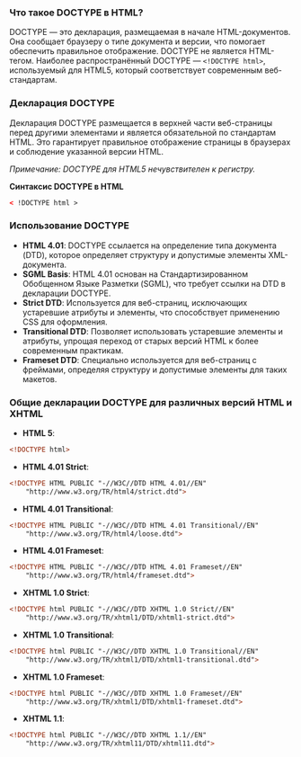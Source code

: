 ### Что такое DOCTYPE в HTML?

DOCTYPE — это декларация, размещаемая в начале HTML-документов. Она сообщает браузеру о типе документа и версии, что помогает обеспечить правильное отображение. DOCTYPE не является HTML-тегом. Наиболее распространённый DOCTYPE — `<!DOCTYPE html>`, используемый для HTML5, который соответствует современным веб-стандартам.

### Декларация DOCTYPE

Декларация DOCTYPE размещается в верхней части веб-страницы перед другими элементами и является обязательной по стандартам HTML. Это гарантирует правильное отображение страницы в браузерах и соблюдение указанной версии HTML.

_Примечание: DOCTYPE для HTML5 нечувствителен к регистру._

**Синтаксис DOCTYPE в HTML**
```html
< !DOCTYPE html >
```

### Использование DOCTYPE
- **HTML 4.01**: DOCTYPE ссылается на определение типа документа (DTD), которое определяет структуру и допустимые элементы XML-документа.
- **SGML Basis**: HTML 4.01 основан на Стандартизированном Обобщенном Языке Разметки (SGML), что требует ссылки на DTD в декларации DOCTYPE.
- **Strict DTD**: Используется для веб-страниц, исключающих устаревшие атрибуты и элементы, что способствует применению CSS для оформления.
- **Transitional DTD**: Позволяет использовать устаревшие элементы и атрибуты, упрощая переход от старых версий HTML к более современным практикам.
- **Frameset DTD**: Специально используется для веб-страниц с фреймами, определяя структуру и допустимые элементы для таких макетов.

### Общие декларации DOCTYPE для различных версий HTML и XHTML
- **HTML 5**:
```html
<!DOCTYPE html>
```
- **HTML 4.01 Strict**:
```html
<!DOCTYPE HTML PUBLIC "-//W3C//DTD HTML 4.01//EN"
    "http://www.w3.org/TR/html4/strict.dtd">
```
- **HTML 4.01 Transitional**:
```html
<!DOCTYPE HTML PUBLIC "-//W3C//DTD HTML 4.01 Transitional//EN"
    "http://www.w3.org/TR/html4/loose.dtd">
```
- **HTML 4.01 Frameset**:
```html
<!DOCTYPE HTML PUBLIC "-//W3C//DTD HTML 4.01 Frameset//EN"
    "http://www.w3.org/TR/html4/frameset.dtd">
```
- **XHTML 1.0 Strict**:
```html
<!DOCTYPE html PUBLIC "-//W3C//DTD XHTML 1.0 Strict//EN" 
    "http://www.w3.org/TR/xhtml1/DTD/xhtml1-strict.dtd">
```
- **XHTML 1.0 Transitional**:
```html
<!DOCTYPE html PUBLIC "-//W3C//DTD XHTML 1.0 Transitional//EN" 
    "http://www.w3.org/TR/xhtml1/DTD/xhtml1-transitional.dtd">
```
- **XHTML 1.0 Frameset**:
```html
<!DOCTYPE html PUBLIC "-//W3C//DTD XHTML 1.0 Frameset//EN" 
    "http://www.w3.org/TR/xhtml1/DTD/xhtml1-frameset.dtd">
```
- **XHTML 1.1**:
```html
<!DOCTYPE html PUBLIC "-//W3C//DTD XHTML 1.1//EN" 
    "http://www.w3.org/TR/xhtml11/DTD/xhtml11.dtd">
```